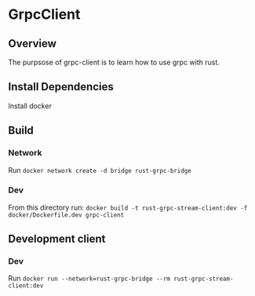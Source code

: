 # GrpcClient

## Overview
The purpsose of grpc-client is to learn how to use grpc with rust. 

## Install Dependencies
Install docker

## Build
### Network 
Run `docker network create -d bridge rust-grpc-bridge`

### Dev
From this directory run: `docker build -t rust-grpc-stream-client:dev -f docker/Dockerfile.dev grpc-client`

## Development client
### Dev
Run `docker run --network=rust-grpc-bridge --rm rust-grpc-stream-client:dev`